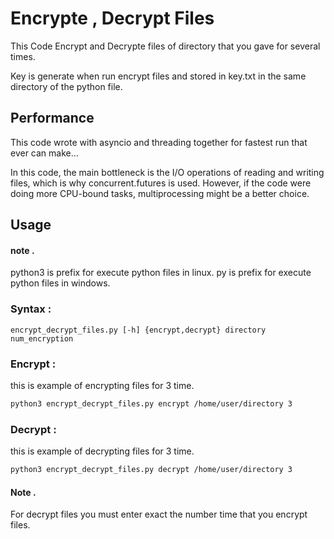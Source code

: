 
# Encrypte , Decrypt Files

This Code Encrypt and Decrypte files of directory that you gave for several times.

Key is generate when run encrypt files and stored in key.txt in the same directory of the python file.

## Performance

This code wrote with asyncio and threading together for fastest run that ever can make...

In this code, the main bottleneck is the I/O operations of reading and writing files, which is why concurrent.futures is used. However, if the code were doing more CPU-bound tasks, multiprocessing might be a better choice.


## Usage

#### note . 
python3 is prefix for execute python files in linux.
py is prefix for execute python files in windows.

### Syntax :

```bashe
encrypt_decrypt_files.py [-h] {encrypt,decrypt} directory num_encryption
```

### Encrypt :

this is example of encrypting files for 3 time.

```bash
python3 encrypt_decrypt_files.py encrypt /home/user/directory 3
```


### Decrypt :

this is example of decrypting files for 3 time.

```bash
python3 encrypt_decrypt_files.py decrypt /home/user/directory 3
```


#### Note .

For decrypt files you must enter exact the number time that you encrypt files.
